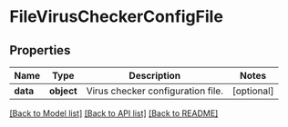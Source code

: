 # FileVirusCheckerConfigFile

## Properties
Name | Type | Description | Notes
------------ | ------------- | ------------- | -------------
**data** | **object** | Virus checker configuration file. | [optional] 

[[Back to Model list]](../README.md#documentation-for-models) [[Back to API list]](../README.md#documentation-for-api-endpoints) [[Back to README]](../README.md)


